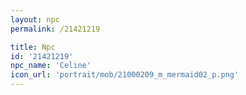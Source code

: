 ```yaml
---
layout: npc
permalink: /21421219

title: Npc
id: '21421219'
npc_name: 'Celine'
icon_url: 'portrait/mob/21000209_m_mermaid02_p.png'
---
```

